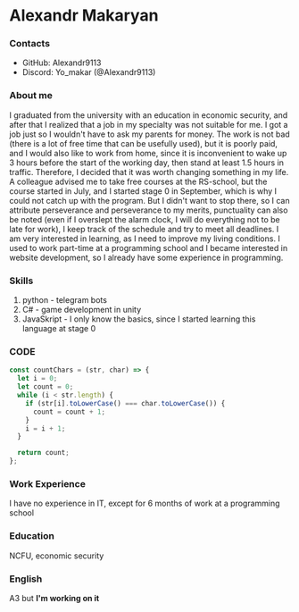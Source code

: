 # Alexandr Makaryan


### Contacts 

* GitHub: Alexandr9113
* Discord: Yo_makar (@Alexandr9113)


### About me

I graduated from the university with an education in economic security, and after that I realized that a job in my specialty was not suitable for me. I got a job just so I wouldn't have to ask my parents for money. The work is not bad (there is a lot of free time that can be usefully used), but it is poorly paid, and I would also like to work from home, since it is inconvenient to wake up 3 hours before the start of the working day, then stand at least 1.5 hours in traffic. Therefore, I decided that it was worth changing something in my life. A colleague advised me to take free courses at the RS-school, but the course started in July, and I started stage 0 in September, which is why I could not catch up with the program. But I didn't want to stop there, so I can attribute perseverance and perseverance to my merits, punctuality can also be noted (even if I overslept the alarm clock, I will do everything not to be late for work), I keep track of the schedule and try to meet all deadlines.
I am very interested in learning, as I need to improve my living conditions. I used to work part-time at a programming school and I became interested in website development, so I already have some experience in programming.


### Skills

1. python - telegram bots
2. C# - game development in unity
3. JavaSkript - I only know the basics, since I started learning this language at stage 0


### CODE

```javascript
const countChars = (str, char) => {
  let i = 0;
  let count = 0;
  while (i < str.length) {
    if (str[i].toLowerCase() === char.toLowerCase()) {
      count = count + 1;
    }
    i = i + 1;
  }

  return count;
};
```


### Work Experience

I have no experience in IT, except for 6 months of work at a programming school

### Education

NCFU, economic security


### English

A3 but **I'm working on it**